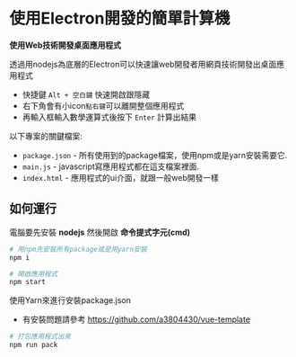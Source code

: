 # 使用Electron開發的簡單計算機

**使用Web技術開發桌面應用程式**

透過用nodejs為底層的Electron可以快速讓web開發者用網頁技術開發出桌面應用程式

- 快捷鍵 `Alt + 空白鍵` 快速開啟跟隱藏
- 右下角會有小icon`點右鍵`可以離開整個應用程式
- 再輸入框輸入數學運算式後按下 `Enter` 計算出結果


以下專案的關鍵檔案:

- `package.json` - 所有使用到的package檔案，使用npm或是yarn安裝需要它.
- `main.js` - javascript寫應用程式都在這支檔案裡面.
- `index.html` - 應用程式的ui介面，就跟一般web開發一樣


## 如何運行

電腦要先安裝 **nodejs** 然後開啟 **命令提式字元(cmd)**

```bash
# 用npm先安裝所有package或是用yarn安裝
npm i
```

```bash
# 開啟應用程式
npm start
```

使用Yarn來進行安裝package.json

* 有安裝問題請參考
<https://github.com/a3804430/vue-template>

```bash
# 打包應用程式出來
npm run pack
```

